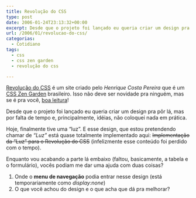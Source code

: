 ```yaml
---
title: Revolução do CSS
type: post
date: 2006-01-24T23:13:32+00:00
excerpt: Desde que o projeto foi lançado eu queria criar um design pra pôr lá, mas por falta de tempo e, principalmente, idéias, não coloquei nada em prática. Hoje, finalmente tive uma "Luz".
url: /2006/01/revolucao-do-css/
categorias:
  - Cotidiano
tags:
  - css
  - css zen garden
  - revolução do css

---
```

[Revolução do CSS][1] é um site criado pelo _Henrique Costa Pereira_ que é um [CSS Zen Garden][2] brasileiro. Isso não deve ser novidade pra ninguém, mas se é pra você, [boa leitura][3]!

Desde que o projeto foi lançado eu queria criar um design pra pôr lá, mas por falta de tempo e, principalmente, idéias, não coloquei nada em prática.

Hoje, finalmente tive uma “luz”. E esse design, que estou pretendendo chamar de _“Luz”_ está quase totalmente implementado aqui: ~~Implementação da “Luz” para o Revolução do CSS~~ (infelizmente esse conteúdo foi perdido com o tempo).

Enquanto vou acabando a parte lá embaixo (faltou, basicamente, a tabela e o formulário), vocês podiam me dar uma ajuda com duas coisas?

  1. Onde o **menu de navegação** podia entrar nesse design (está temporariamente como _display:none_)
  2. O que você achou do design e o que acha que dá pra melhorar?

 [1]: http://www.revolucao.etc.br
 [2]: http://www.csszengarden.com/
 [3]: http://www.google.com/search?q=revolução+do+css

